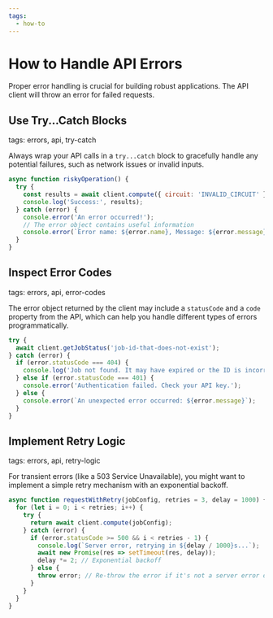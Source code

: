 ```yaml
---
tags:
  - how-to
---
```

# How to Handle API Errors

Proper error handling is crucial for building robust applications. The API client will throw an error for failed requests.

## Use Try...Catch Blocks
tags: errors, api, try-catch

Always wrap your API calls in a `try...catch` block to gracefully handle any potential failures, such as network issues or invalid inputs.

```javascript
async function riskyOperation() {
  try {
    const results = await client.compute({ circuit: 'INVALID_CIRCUIT' });
    console.log('Success:', results);
  } catch (error) {
    console.error('An error occurred!');
    // The error object contains useful information
    console.error(`Error name: ${error.name}, Message: ${error.message}`);
  }
}
```

## Inspect Error Codes
tags: errors, api, error-codes

The error object returned by the client may include a `statusCode` and a `code` property from the API, which can help you handle different types of errors programmatically.

```javascript
try {
  await client.getJobStatus('job-id-that-does-not-exist');
} catch (error) {
  if (error.statusCode === 404) {
    console.log('Job not found. It may have expired or the ID is incorrect.');
  } else if (error.statusCode === 401) {
    console.error('Authentication failed. Check your API key.');
  } else {
    console.error(`An unexpected error occurred: ${error.message}`);
  }
}
```

## Implement Retry Logic
tags: errors, api, retry-logic

For transient errors (like a 503 Service Unavailable), you might want to implement a simple retry mechanism with an exponential backoff.

```javascript
async function requestWithRetry(jobConfig, retries = 3, delay = 1000) {
  for (let i = 0; i < retries; i++) {
    try {
      return await client.compute(jobConfig);
    } catch (error) {
      if (error.statusCode >= 500 && i < retries - 1) {
        console.log(`Server error, retrying in ${delay / 1000}s...`);
        await new Promise(res => setTimeout(res, delay));
        delay *= 2; // Exponential backoff
      } else {
        throw error; // Re-throw the error if it's not a server error or retries are exhausted
      }
    }
  }
}
```
